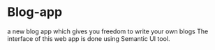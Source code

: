 # Blog-app
a new blog app which gives you freedom to write your own blogs
The interface of this web app is done using Semantic UI tool.
